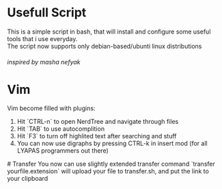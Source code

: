 # Usefull Script

This is a simple script in bash, that will install and configure some useful tools that i use everyday.<br>
The script now supports only debian-based/ubunti linux distributions
<h6>inspired by masha nefyak</h6>

# Vim
Vim become filled with plugins:
<ol>
    <li>Hit `CTRL-n` to open NerdTree and navigate through files
    <li>Hit `TAB` to use autocomplition
    <li>Hit `F3` to turn off highlited text after searching and stuff
    <li>You can now use digraphs by pressing CTRL-k in insert mod (for all LYAPAS programmers out there)
</ol>
# Transfer
You now can use slightly extended transfer command
`transfer yourfile.extension`
will upload your file to transfer.sh, and put the link to your clipboard
